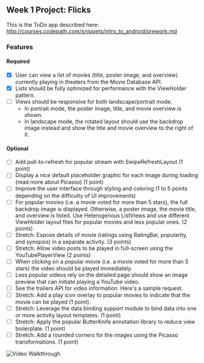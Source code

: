 ## Week 1 Project: Flicks

This is the ToDo app described here: http://courses.codepath.com/snippets/intro_to_android/prework.md

### Features

#### Required
- [x] User can view a list of movies (title, poster image, and overview) currently playing in theaters from the Movie Database API.
- [x] Lists should be fully optimized for performance with the ViewHolder pattern.
- [ ] Views should be responsive for both landscape/portrait mode.
	- In portrait mode, the poster image, title, and movie overview is shown.
	- In landscape mode, the rotated layout should use the backdrop image instead and show the title and movie overview to the right of it.


#### Optional

- [ ] Add pull-to-refresh for popular stream with SwipeRefreshLayout (1 point)
- [ ] Display a nice default placeholder graphic for each image during loading (read more about Picasso) (1 point)
- [ ] Improve the user interface through styling and coloring (1 to 5 points depending on the difficulty of UI improvements)
- [ ] For popular movies (i.e. a movie voted for more than 5 stars), the full backdrop image is displayed. Otherwise, a poster image, the movie title, and overview is listed. Use Heterogenous ListViews and use different ViewHolder layout files for popular movies and less popular ones. (2 points)
- [ ] Stretch: Expose details of movie (ratings using RatingBar, popularity, and synopsis) in a separate activity. (3 points)
- [ ] Stretch: Allow video posts to be played in full-screen using the YouTubePlayerView (2 points)
- [ ] When clicking on a popular movie (i.e. a movie voted for more than 5 stars) the video should be played immediately.
- [ ] Less popular videos rely on the detailed page should show an image preview that can initiate playing a YouTube video.
- [ ] See the trailers API for video information. Here's a sample request.
- [ ] Stretch: Add a play icon overlay to popular movies to indicate that the movie can be played (1 point).
- [ ] Stretch: Leverage the data binding support module to bind data into one or more activity layout templates. (1 point)
- [ ] Stretch: Apply the popular ButterKnife annotation library to reduce view boilerplate. (1 point)
- [ ] Stretch: Add a rounded corners for the images using the Picasso transformations. (1 point)

![Video Walkthrough](something.gif)